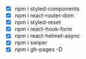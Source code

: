 - [x] npm i styled-components
- [x] npm i react-router-dom
- [x] npm i styled-reset
- [x] npm i react-hook-form
- [x] npm i react-helmet-async
- [x] npm i swiper
- [x] npm i gh-pages -D
